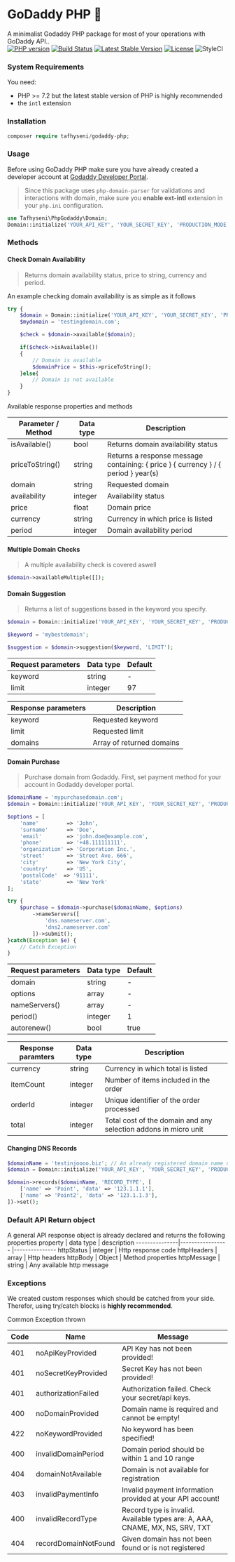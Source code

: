 # GoDaddy PHP 🐘

A minimalist Godaddy PHP package for most of your operations with GoDaddy API..\
[![PHP version](https://img.shields.io/packagist/php-v/tafhyseni/godaddy-php.svg)](https://packagist.org/packages/tafhyseni/godaddy-php)
[![Build Status](https://img.shields.io/travis/tafhyseni/godaddy-php/master.svg)](https://travis-ci.org/tafhyseni/godaddy-php)
[![Latest Stable Version](https://poser.pugx.org/tafhyseni/godaddy-php/v)](//packagist.org/packages/tafhyseni/godaddy-php)
[![License](https://poser.pugx.org/tafhyseni/godaddy-php/license)](//packagist.org/packages/tafhyseni/godaddy-php)
![StyleCI](https://github.styleci.io/repos/265642951/shield?style=plastic)


### System Requirements
You need:
- PHP >= 7.2 but the latest stable version of PHP is highly recommended
-   the `intl` extension


### Installation

~~~php
composer require tafhyseni/godaddy-php;
~~~

### Usage

Before using GoDaddy PHP make sure you have already created a developer account at [Godaddy Developer Portal](https://developer.godaddy.com/).
>Since this package uses `php-domain-parser` for validations and interactions with domain, make sure you **enable ext-intl** extension in your `php.ini` configuration.

~~~php
use Tafhyseni\PhpGodaddy\Domain;
Domain::initialize('YOUR_API_KEY', 'YOUR_SECRET_KEY', 'PRODUCTION_MODE');
~~~

### Methods
#### Check Domain Availability
>Returns domain availability status, price to string, currency and period.

An example checking domain availability is as simple as it follows

~~~php
try {
	$domain = Domain::initialize('YOUR_API_KEY', 'YOUR_SECRET_KEY', 'PRODUCTION_MODE');
	$mydomain = 'testingdomain.com';

	$check = $domain->available($domain);

	if($check->isAvailable())
	{
		// Domain is available
		$domainPrice = $this->priceToString();
	}else{
		// Domain is not available
	}
}
~~~

Available response properties and methods

| Parameter / Method | Data type | Description                                                  |
| ------------------ | --------- | ------------------------------------------------------------ |
| isAvailable()      | bool      | Returns domain availability status                           |
| priceToString()    | string    | Returns a response message containing: { price } { currency } / { period } year(s) |
| domain             | string    | Requested domain                                             |
| availability       | integer   | Availability status                                          |
| price              | float     | Domain price                                                 |
| currency           | string    | Currency in which price is listed                            |
| period             | integer   | Domain availability period                                   |

#### Multiple Domain Checks
> A multiple availability check is covered aswell
~~~php
$domain->availableMultiple([]);
~~~

#### Domain Suggestion
> Returns a list of suggestions based in the keyword you specify.
~~~php
$domain = Domain::initialize('YOUR_API_KEY', 'YOUR_SECRET_KEY', 'PRODUCTION_MODE');

$keyword = 'mybestdomain';

$suggestion = $domain->suggestion($keyword, 'LIMIT');
~~~

| Request parameters | Data type | Default |
| ------------------ | --------- | ------- |
| keyword            | string    | -       |
| limit              | integer   | 97      |

| Response parameters | Description               |
| ------------------- | ------------------------- |
| keyword             | Requested keyword         |
| limit               | Requested limit           |
| domains             | Array of returned domains |

#### Domain Purchase
> Purchase domain from Godaddy. First, set payment method for your account in Godaddy developer portal.
~~~php
$domainName = 'mypurchasedomain.com';
$domain = Domain::initialize('YOUR_API_KEY', 'YOUR_SECRET_KEY', 'PRODUCTION_MODE');

$options = [
    'name'         => 'John',
    'surname'      => 'Doe',
    'email'        => 'john.doe@example.com',
    'phone'        => '+48.111111111',
    'organization' => 'Corporation Inc.',
    'street'       => 'Street Ave. 666',
    'city'         => 'New York City',
    'country'      => 'US',
    'postalCode'  => '91111',
    'state'        => 'New York'
];

try {
    $purchase = $domain->purchase($domainName, $options)
        ->nameServers([
            'dns.nameserver.com',
            'dns2.nameserver.com'
        ])->submit();
}catch(Exception $e) {
    // Catch Exception
}
~~~

| Request parameters | Data type | Default |
| ------------------ | --------- | ------- |
| domain             | string    | -       |
| options            | array     | -       |
| nameServers()      | array     | -       |
| period()           | integer   | 1       |
| autorenew()        | bool      | true    |

| Response paramters | Data type | Description                                                  |
| ------------------ | --------- | ------------------------------------------------------------ |
| currency           | string    | Currency in which total is listed                            |
| itemCount          | integer   | Number of items included in the order                        |
| orderId            | integer   | Unique identifier of the order processed                     |
| total              | integer   | Total cost of the domain and any selection addons in micro unit |

#### Changing DNS Records

~~~php
$domainName = 'testinjoooo.biz'; // An already registered domain name under your account
$domain = Domain::initialize('YOUR_API_KEY', 'YOUR_SECRET_KEY', 'PRODUCTION_MODE');

$domain->records($domainName, 'RECORD_TYPE', [
	['name' => 'Point', 'data' => '123.1.1.1'],
	['name' => 'Point2', 'data' => '123.1.1.3'],
])->set();
~~~

### Default API Return object
A general API response object is already declared and returns the following properties
 property | data type | description
---------------|----------------- |---------------
 httpStatus | integer | Http response code
 httpHeaders | array | Http headers
 httpBody | Object | Method properties
 httpMessage | string | Any available http message

 ### Exceptions
 We created custom responses which should be catched from your side. Therefor, using try/catch blocks is **highly recommended**.

Common Exception thrown

| Code | Name                 | Message                                                      |
| ---- | -------------------- | ------------------------------------------------------------ |
| 401  | noApiKeyProvided     | API Key has not been provided!                               |
| 401  | noSecretKeyProvided  | Secret Key has not been provided!                            |
| 401  | authorizationFailed  | Authorization failed. Check your secret/api keys.            |
| 400  | noDomainProvided     | Domain name is required and cannot be empty!                 |
| 422  | noKeywordProvided    | No keyword has been specified!                               |
| 400  | invalidDomainPeriod  | Domain period should be within 1 and 10 range                |
| 404  | domainNotAvailable   | Domain is not available for registration                     |
| 403  | invalidPaymentInfo   | Invalid payment information provided at your API account!    |
| 400  | invalidRecordType    | Record type is invalid. Available types are: A, AAA, CNAME, MX, NS, SRV, TXT |
| 404  | recordDomainNotFound | Given domain has not been found or is not registered         |
